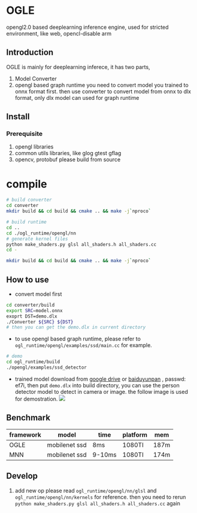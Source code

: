 # OGLE
opengl2.0 based deeplearning inference engine, used for stricted environment,
like web, opencl-disable arm


## Introduction
OGLE is mainly for deeplearning inferece, it has two parts,
1. Model Converter
2. opengl based graph runtime
you need to convert model you trained to onnx format first.
then use converter to convert model from onnx to dlx format, only dlx
model can used for graph runtime

## Install
### Prerequisite
1. opengl libraries
2. common utils libraries, like glog gtest gflag
3. opencv, protobuf please build from source


# compile
```bash
# build converter
cd converter
mkdir build && cd build && cmake .. && make -j`nproco`

# build runtime
cd ..
cd ./ogl_runtime/opengl/nn
# generate kernel files
python make_shaders.py glsl all_shaders.h all_shaders.cc
cd -

mkdir build && cd build && cmake .. && make -j`nproco`
```
## How to use
* convert model first
```bash
cd converter/build
export SRC=model.onnx
exoprt DST=demo.dlx
./Converter ${SRC} ${DST}
# then you can get the demo.dlx in current directory
```

* to use opengl based graph runtime, please refer to
`ogl_runtime/opengl/examples/ssd/main.cc` for example.

```bash
# demo
cd ogl_runtime/build
./opengl/examples/ssd_detector
```

* trained model
download from [google drive](https://drive.google.com/file/d/1yLALDmJ7F1FoePrkPVCY0l5cFlvsZ0X5/view?usp=sharing)
or [baiduyunpan](https://pan.baidu.com/s/18Mii22nKlZLhaN-IgBjjQA) , passwd: ef7i, then put `demo.dlx`
into build directory, you can use the person detector model to detect in camera or image. the follow image is used
for demostration.
![](https://github.com/kl456123/OGLE/blob/master/ogl_runtime/opengl/examples/ssd/result.jpg)

## Benchmark

| framework | model | time | platform | mem |
| -----| ---- | ---- | --- | --- |
| OGLE | mobilenet ssd | 8ms | 1080TI | 187m |
| MNN | mobilenet ssd | 9-10ms | 1080TI | 174m |

## Develop

1. add new op
please read `ogl_runtime/opengl/nn/glsl` and
`ogl_runtime/opengl/nn/kernels` for reference. then you need to rerun
`python make_shaders.py glsl all_shaders.h all_shaders.cc` again
